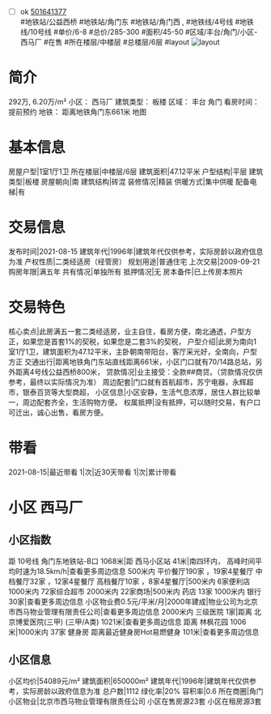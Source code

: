 - [ ] ok [501641377](https://bj.5i5j.com/ershoufang/501641377.html)  
 #地铁站/公益西桥 #地铁站/角门东 #地铁站/角门西 ,  #地铁线/4号线 #地铁线/10号线
#单价/6-8 #总价/285-300 #面积/45-50   #区域/丰台/角门/小区-西马厂 #在售 #所在楼层/中楼层 #总楼层/6层 #layout 
![layout](http://image2a.5i5j.com/bdir/layout/b4eaaae17df84aa8ad8a684d19a0a98e.JPG_P5.jpg) 
# 简介 
 292万,  6.20万/m² 
小区： 西马厂
建筑类型： 板楼
区域： 丰台 角门
看房时间： 提前预约
地铁： 距离地铁角门东661米 地图
# 基本信息 
 房屋户型|1室1厅1卫
所在楼层|中楼层/6层
建筑面积|47.12平米
户型结构|平层
建筑类型|板楼
房屋朝向|南
建筑结构|砖混
装修情况|精装
供暖方式|集中供暖
配备电梯|有
# 交易信息 
 发布时间|2021-08-15
建筑年代|1996年|建筑年代仅供参考，实际房龄以政府信息为准
产权性质|二类经适房（经管房）
规划用途|普通住宅
上次交易|2009-09-21
购房年限|满五年
共有情况|单独所有
抵押情况|无
房本备件|已上传房本照片
# 交易特色 
 核心卖点|此房满五一套二类经适房，业主自住，看房方便，南北通透，户型方正，如果您是首套1%的契税，如果您是二套3%的契税，
户型介绍|此房为南向1室1厅1卫，建筑面积为47.12平米，主卧朝南带阳台，客厅采光好，全南向，户型方正
交通出行|距离地铁角门东站直线距离661米，小区门口就有70/14路总站，另外距离4号线公益西桥800米，
贷款情况|业主接受：全款##商贷。（贷款情况仅供参考，最终以实际情况为准）
周边配套|门口就有首航超市，苏宁电器，永辉超市，银泰百货等大型商超，
小区信息|小区安静，生活气息浓厚，居住人群比较单一，周边配套齐全，生活购物方便。
权属抵押|没有抵押，可以随时交易，有户口可迁出，诚心出售，看房方便。
# 带看 
 2021-08-15|最近带看	 1|次|近30天带看	 1|次|累计带看
# 小区 西马厂
## 小区指数 
 距 10号线 角门东地铁站-B口 1068米|距 西马小区站 41米|南四环内， 高峰时间平均时速为18.5km/h|查看更多周边信息
500米内 平价餐厅190家 ，19家4星餐厅
中档餐厅32家 ，12家4星餐厅
高档餐厅10家 ，8家4星餐厅|500米内 6家便利店
1000米内 72家综合超市
2000米内 22家商场|500米内 药店 13家
1000米内 银行 30家|查看更多周边信息
小区物业费0.5元/平米/月|2000年建成|物业公司为北京市西马物业管理有限责任公司|查看更多周边信息
2000米内 三级医院 1家|距离 北京博爱医院(三甲) (三甲/A类) 1021米|查看更多周边信息
距离 林枫花园 1006米|1000米内 37家 健身房
距离最近健身房Hot易燃健身 101米|查看更多周边信息
## 小区信息 
 小区均价|54089元/m²
建筑面积|650000m²
建筑年代|1996年|建筑年代仅供参考，实际房龄以政府信息为准
总户数|1112
绿化率|20%
容积率|0.6
所在商圈|角门
小区物业|北京市西马物业管理有限责任公司
小区在售房源23套
小区在租房源3套
